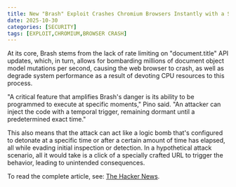 ```yaml
---
title: New "Brash" Exploit Crashes Chromium Browsers Instantly with a Single Malicious URL
date: 2025-10-30
categories: [SECURITY]
tags: [EXPLOIT,CHROMIUM,BROWSER CRASH]
---
```


At its core, Brash stems from the lack of rate limiting on "document.title" API updates, which, in turn, allows for bombarding millions of document object model mutations per second, causing the web browser to crash, as well as degrade system performance as a result of devoting CPU resources to this process.

"A critical feature that amplifies Brash's danger is its ability to be programmed to execute at specific moments," Pino said. "An attacker can inject the code with a temporal trigger, remaining dormant until a predetermined exact time."

This also means that the attack can act like a logic bomb that's configured to detonate at a specific time or after a certain amount of time has elapsed, all while evading initial inspection or detection. In a hypothetical attack scenario, all it would take is a click of a specially crafted URL to trigger the behavior, leading to unintended consequences.

To read the complete article, see: [The Hacker News](https://thehackernews.com/2025/10/new-brash-exploit-crashes-chromium.html).
